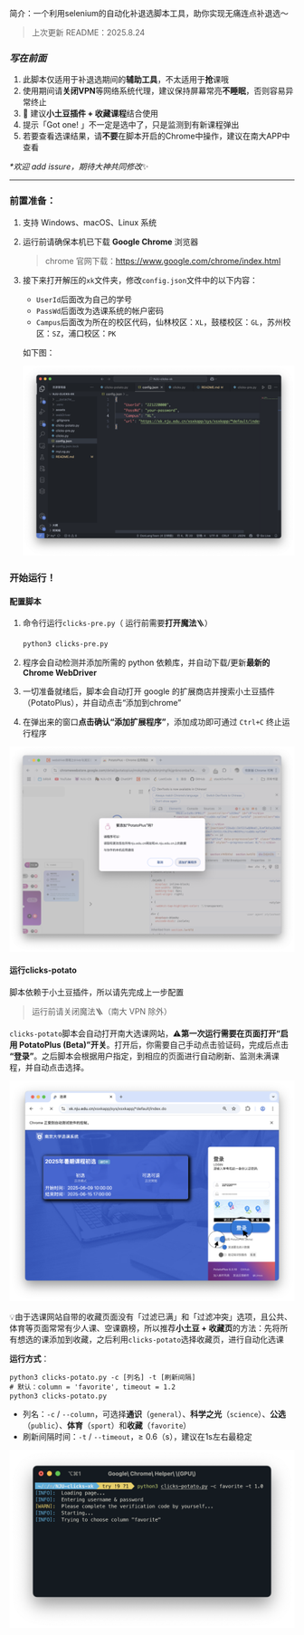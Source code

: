 简介：一个利用selenium的自动化补退选脚本工具，助你实现无痛连点补退选～

> 上次更新 README：2025.8.24

### *写在前面*

1. 此脚本仅适用于补退选期间的**辅助工具**，不太适用于**抢**课哦
2. 使用期间请**关闭VPN**等网络系统代理，建议保持屏幕常亮**不睡眠**，否则容易异常终止
3. 🌟 建议**小土豆插件 + 收藏课程**结合使用
4. 提示「Got one! 」不一定是选中了，只是监测到有新课程弹出
5. 若要查看选课结果，请**不要**在脚本开启的Chrome中操作，建议在南大APP中查看

*\*欢迎 add issure，期待大神共同修改*✨

---

### 前置准备：

1. 支持 Windows、macOS、Linux 系统

2. 运行前请确保本机已下载 **Google Chrome** 浏览器

   > chrome 官网下载：https://www.google.com/chrome/index.html

3. 接下来打开解压的`xk`文件夹，修改`config.json`文件中的以下内容：

   * `UserId`后面改为自己的学号
   * `PassWd`后面改为选课系统的帐户密码
   * `Campus`后面改为所在的校区代码，仙林校区：`XL`，鼓楼校区：`GL`，苏州校区：`SZ`，浦口校区：`PK`
   
   如下图：
   
   ![./assets/配置.png](https://raw.githubusercontent.com/DonLangTswn/NJU-clicks-xk/main/assets/配置.png)



### 开始运行！

#### 配置脚本

1. 命令行运行`clicks-pre.py`（ 运行前需要**打开魔法**🪜）

   ```bash
   python3 clicks-pre.py
   ```

2. 程序会自动检测并添加所需的 python 依赖库，并自动下载/更新**最新的 Chrome WebDriver**

3. 一切准备就绪后，脚本会自动打开 google 的扩展商店并搜索小土豆插件（PotatoPlus），并自动点击“添加到chrome”

4. 在弹出来的窗口**点击确认“添加扩展程序”**，添加成功即可通过 `Ctrl+C` 终止运行程序

![./assets/小土豆.png](https://raw.githubusercontent.com/DonLangTswn/NJU-clicks-xk/main/assets/小土豆.png)

#### 运行clicks-potato

脚本依赖于小土豆插件，所以请先完成上一步配置

> 运行前请关闭魔法🪜（南大 VPN 除外）

`clicks-potato`脚本会自动打开南大选课网站，⚠️**第一次运行需要在页面打开“启用 PotatoPlus (Beta)”开关**。打开后，你需要自己手动点击验证码，完成后点击 **“登录”**。之后脚本会根据用户指定，到相应的页面进行自动刷新、监测未满课程，并自动点击选择。

![./assets/登录.png](https://raw.githubusercontent.com/DonLangTswn/NJU-clicks-xk/main/assets/登录.png)

💡由于选课网站自带的收藏页面没有「过滤已满」和「过滤冲突」选项，且公共、体育等页面常常有少人课、空课霸榜，所以推荐**小土豆 + 收藏页**的方法：先将所有想选的课添加到收藏，之后利用`clicks-potato`选择收藏页，进行自动化选课

**运行方式**：

```shell
python3 clicks-potato.py -c [列名] -t [刷新间隔]
# 默认：column = 'favorite', timeout = 1.2
python3 clicks-potato.py
```

* 列名：`-c` / `--column`，可选择**通识**（`general`）、**科学之光**（`science`）、**公选**（`public`）、**体育**（`sport`）和**收藏**（`favorite`）
* 刷新间隔时间：`-t` / `--timeout`，≥ 0.6（s），建议在1s左右最稳定

![./assets/运行.png](https://raw.githubusercontent.com/DonLangTswn/NJU-clicks-xk/main/assets/运行.png)

